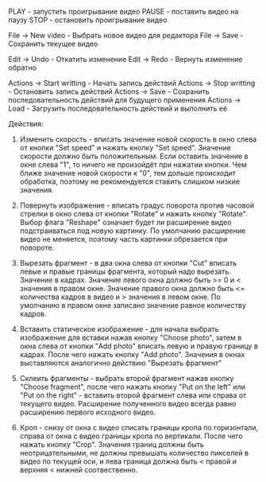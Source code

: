 PLAY - запустить проигрывание видео
PAUSE - поставить видео на паузу
STOP - остановить проигрывание видео

File -> New video - Выбрать новое видео для редактора
File -> Save - Сохранить текущее видео

Edit -> Undo - Откатить изменение
Edit -> Redo - Вернуть изменение обратно

Actions -> Start writting - Начать запись действий
Actions -> Stop writting - Остановить запись действий
Actions -> Save - Сохранить последовательность действий для будущего применения
Actions -> Load - Загрузить последовательность действий и выполнить её

Действия:
1) Изменить скорость - вписать значение новой скорость в окно слева от кнопки "Set speed" и нажать кнопку "Set speed". Значение скорости должно быть положительным. Если оставить значение в окне слева "1", то ничего не произойдёт при нажатии кнопки. Чем ближе значение новой скорости к "0", тем дольше происходит обработка, поэтому не рекомендуется ставить слишком низкие значения.

2) Повернуть изображение - вписать градус поворота против часовой стрелки в окно слева от кнопки "Rotate" и нажать кнопку "Rotate". Выбор флага "Reshape" означает будет ли расширение видео подстраиваться под новую картинку. По умолчанию расширение видео не меняется, поэтому часть картинки обрезается при повороте.

3) Вырезать фрагмент - в два окна слева от кнопки "Cut" вписать левые и правые границы фрагмента, который надо вырезать. Значение в кадрах. Значение левого окна должно быть >= 0 и < значения в правом окне. Значение правого окна должно быть <= количества кадров в видео и > значения в левом окне. По умолчанию в правом окне записано значение равное количеству кадров.

4) Вставить статическое изображение - для начала выбрать изображение для вставки нажав кнопку "Choose photo", затем в окна слева от кнопки "Add photo" вписать левую и правую границу в кадрах. После чего нажать кнопку "Add photo". Значения в окнах выставляются аналогично действию "Вырезать фрагмент"

5) Склеить фрагменты - выбрать второй фрагмент нажав кнопку "Choose fragment", после чего нажать кнопку "Put on the left" или "Put on the right" - вставить второй фрагмент слева или справа от текущего видео. Расширение полученного видео всегда равно расширению первого исходного видео.

6) Кроп - снизу от окна с видео списать границы кропа по горизонтали, справа от окна с видео границы кропа по вертикали. После чего нажать кнопку "Crop". Значения границ должны быть неотрицательными, не должны превышать количество пикселей в видео по текущей оси, и лева граница должна быть < правой и верхняя < нижней соотвественно.

